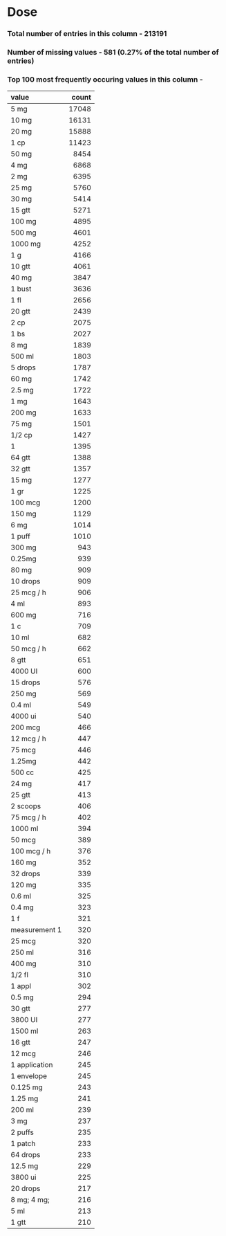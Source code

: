 
# Dose

### Total number of entries in this column - 213191

### Number of missing values - 581 (0.27% of the total number of entries)

### Top 100 most frequently occuring values in this column -

| value         |   count |
|:--------------|--------:|
| 5 mg          |   17048 |
| 10 mg         |   16131 |
| 20 mg         |   15888 |
| 1 cp          |   11423 |
| 50 mg         |    8454 |
| 4 mg          |    6868 |
| 2 mg          |    6395 |
| 25 mg         |    5760 |
| 30 mg         |    5414 |
| 15 gtt        |    5271 |
| 100 mg        |    4895 |
| 500 mg        |    4601 |
| 1000 mg       |    4252 |
| 1 g           |    4166 |
| 10 gtt        |    4061 |
| 40 mg         |    3847 |
| 1 bust        |    3636 |
| 1 fl          |    2656 |
| 20 gtt        |    2439 |
| 2 cp          |    2075 |
| 1 bs          |    2027 |
| 8 mg          |    1839 |
| 500 ml        |    1803 |
| 5 drops       |    1787 |
| 60 mg         |    1742 |
| 2.5 mg        |    1722 |
| 1 mg          |    1643 |
| 200 mg        |    1633 |
| 75 mg         |    1501 |
| 1/2 cp        |    1427 |
| 1             |    1395 |
| 64 gtt        |    1388 |
| 32 gtt        |    1357 |
| 15 mg         |    1277 |
| 1 gr          |    1225 |
| 100 mcg       |    1200 |
| 150 mg        |    1129 |
| 6 mg          |    1014 |
| 1 puff        |    1010 |
| 300 mg        |     943 |
| 0.25mg        |     939 |
| 80 mg         |     909 |
| 10 drops      |     909 |
| 25 mcg / h    |     906 |
| 4 ml          |     893 |
| 600 mg        |     716 |
| 1 c           |     709 |
| 10 ml         |     682 |
| 50 mcg / h    |     662 |
| 8 gtt         |     651 |
| 4000 UI       |     600 |
| 15 drops      |     576 |
| 250 mg        |     569 |
| 0.4 ml        |     549 |
| 4000 ui       |     540 |
| 200 mcg       |     466 |
| 12 mcg / h    |     447 |
| 75 mcg        |     446 |
| 1.25mg        |     442 |
| 500 cc        |     425 |
| 24 mg         |     417 |
| 25 gtt        |     413 |
| 2 scoops      |     406 |
| 75 mcg / h    |     402 |
| 1000 ml       |     394 |
| 50 mcg        |     389 |
| 100 mcg / h   |     376 |
| 160 mg        |     352 |
| 32 drops      |     339 |
| 120 mg        |     335 |
| 0.6 ml        |     325 |
| 0.4 mg        |     323 |
| 1 f           |     321 |
| measurement 1 |     320 |
| 25 mcg        |     320 |
| 250 ml        |     316 |
| 400 mg        |     310 |
| 1/2 fl        |     310 |
| 1 appl        |     302 |
| 0.5 mg        |     294 |
| 30 gtt        |     277 |
| 3800 UI       |     277 |
| 1500 ml       |     263 |
| 16 gtt        |     247 |
| 12 mcg        |     246 |
| 1 application |     245 |
| 1 envelope    |     245 |
| 0.125 mg      |     243 |
| 1.25 mg       |     241 |
| 200 ml        |     239 |
| 3 mg          |     237 |
| 2 puffs       |     235 |
| 1 patch       |     233 |
| 64 drops      |     233 |
| 12.5 mg       |     229 |
| 3800 ui       |     225 |
| 20 drops      |     217 |
| 8 mg; 4 mg;   |     216 |
| 5 ml          |     213 |
| 1 gtt         |     210 |
